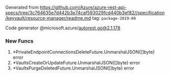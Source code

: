 Generated from https://github.com/Azure/azure-rest-api-specs/tree/3c764635e7d442b3e74caf593029fcd440b3ef82//specification/keyvault/resource-manager/readme.md tag: `package-2019-09`

Code generator @microsoft.azure/autorest.go@2.1.178


### New Funcs

1. *PrivateEndpointConnectionsDeleteFuture.UnmarshalJSON([]byte) error
1. *VaultsCreateOrUpdateFuture.UnmarshalJSON([]byte) error
1. *VaultsPurgeDeletedFuture.UnmarshalJSON([]byte) error
